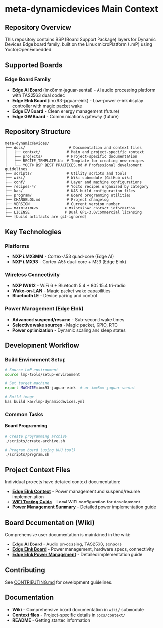 # meta-dynamicdevices Main Context

## Repository Overview

This repository contains BSP (Board Support Package) layers for Dynamic Devices Edge board family, built on the Linux microPlatform (LmP) using Yocto/OpenEmbedded.

## Supported Boards

### Edge Board Family
- **Edge AI Board** (imx8mm-jaguar-sentai) - AI audio processing platform with TAS2563 dual codec
- **Edge EInk Board** (imx93-jaguar-eink) - Low-power e-ink display controller with magic packet wake
- **Edge EV Board** - Clean energy management (future)
- **Edge GW Board** - Communications gateway (future)  

## Repository Structure

```
meta-dynamicdevices/
├── docs/                    # Documentation and context files
│   ├── context/            # Main and project-specific context
│   ├── projects/           # Project-specific documentation
│   ├── RECIPE_TEMPLATE.bb  # Template for creating new recipes
│   └── YOCTO_BSP_BEST_PRACTICES.md # Professional development guidelines
├── scripts/                # Utility scripts and tools
├── wiki/                   # Wiki submodule (GitHub wiki)
├── conf/                   # Layer and machine configurations
├── recipes-*/              # Yocto recipes organized by category
├── kas/                    # KAS build configuration files
├── program/                # Board programming utilities
├── CHANGELOG.md            # Project changelog
├── VERSION                 # Current version number
├── MAINTAINERS            # Maintainer contact information
├── LICENSE                # Dual GPL-3.0/Commercial licensing
└── [build artifacts are git-ignored]
```

## Key Technologies

### Platforms
- **NXP i.MX8MM** - Cortex-A53 quad-core (Edge AI)
- **NXP i.MX93** - Cortex-A55 dual-core + M33 (Edge EInk)

### Wireless Connectivity
- **NXP IW612** - WiFi 6 + Bluetooth 5.4 + 802.15.4 tri-radio
- **Wake-on-LAN** - Magic packet wake capabilities
- **Bluetooth LE** - Device pairing and control

### Power Management (Edge EInk)
- **Advanced suspend/resume** - Sub-second wake times
- **Selective wake sources** - Magic packet, GPIO, RTC
- **Power optimization** - Dynamic scaling and sleep states

## Development Workflow

### Build Environment Setup
```bash
# Source LmP environment
source lmp-tools/setup-environment

# Set target machine
export MACHINE=imx93-jaguar-eink  # or imx8mm-jaguar-sentai

# Build image
kas build kas/lmp-dynamicdevices.yml
```

### Common Tasks

#### Board Programming
```bash
# Create programming archive
./scripts/create-archive.sh

# Program board (using UUU tool)
./scripts/program.sh
```

## Project Context Files

Individual projects have detailed context documentation:

- **[Edge EInk Context](../projects/edge-eink-context.md)** - Power management and suspend/resume implementation
- **[WiFi Testing Guide](../projects/wifi-testing-guide.md)** - Local WiFi configuration for development
- **[Power Management Summary](../projects/power-management-summary.md)** - Detailed power implementation guide

## Board Documentation (Wiki)

Comprehensive user documentation is maintained in the wiki:

- **[Edge AI Board](../../wiki/Edge-AI-Board.md)** - Audio processing, TAS2563, sensors
- **[Edge EInk Board](../../wiki/Edge-EInk-Board.md)** - Power management, hardware specs, connectivity
- **[Edge EInk Power Management](../../wiki/Edge-EInk-Power-Management.md)** - Detailed implementation guide

## Contributing

See [CONTRIBUTING.md](../../CONTRIBUTING.md) for development guidelines.

## Documentation

- **Wiki** - Comprehensive board documentation in `wiki/` submodule
- **Context files** - Project-specific details in `docs/context/`
- **README** - Getting started information